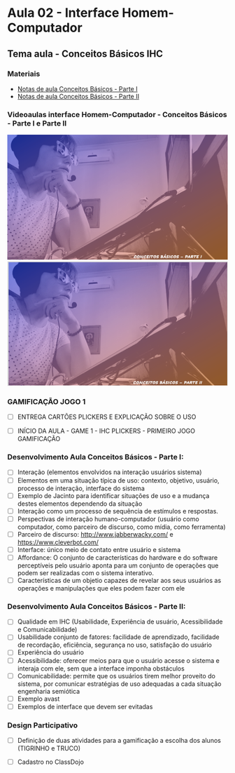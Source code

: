 # Aula 02 - Interface Homem-Computador
## Tema aula - Conceitos Básicos IHC

### Materiais
- [Notas de aula Conceitos Básicos - Parte I](conceitos_basicos_parteI.pdf)
- [Notas de aula Conceitos Básicos - Parte II](conceitos_basicos_parteII.pdf)

### Videoaulas interface Homem-Computador -  Conceitos Básicos - Parte I e Parte II
[![Conceitos Básicos PARTE I](capa_3.png)](https://youtu.be/dyawYUfLSzQ)
[![Conceitos Básicos PARTE II](capa_4.png)](https://youtu.be/gbmsShIugq8)

### GAMIFICAÇÃO JOGO 1
- [ ]  ENTREGA CARTÕES PLICKERS E EXPLICAÇÃO SOBRE O USO
- [ ]  INÍCIO DA AULA - GAME 1 - IHC PLICKERS - PRIMEIRO JOGO GAMIFICAÇÃO


### Desenvolvimento Aula Conceitos Básicos - Parte I: 

- [ ]  Interação (elementos envolvidos na interação usuários sistema)
- [ ]  Elementos em uma situação típica de uso: contexto, objetivo, usuário, processo de interação, interface do sistema
- [ ]  Exemplo de Jacinto para identificar situações de uso e a mudança destes elementos dependendo da situação
- [ ]  Interação como um processo de sequência de estímulos e respostas. 
- [ ]  Perspectivas de interação humano-computador (usuário como computador, como parceiro de discurso, como mídia, como ferramenta)
- [ ]  Parceiro de discurso: http://www.jabberwacky.com/ e https://www.cleverbot.com/
- [ ]  Interface: único meio de contato entre usuário e sistema
- [ ]  Affordance: O conjunto de características do hardware e do software perceptíveis pelo usuário aponta para um conjunto de operações que podem ser realizadas com o sistema interativo.
- [ ]  Características de um objetio capazes de revelar aos seus usuários as operações e manipulações que eles podem fazer com ele

### Desenvolvimento Aula Conceitos Básicos - Parte II: 

- [ ]  Qualidade em IHC (Usabilidade, Experiência de usuário, Acessibilidade e Comunicabilidade)
- [ ]  Usabilidade conjunto de fatores: facilidade de aprendizado, facilidade de recordação, eficiência, segurança no uso, satisfação do usuário
- [ ]  Experiência do usuário
- [ ]  Acessibilidade: oferecer meios para que o usuário acesse o sistema e interaja com ele, sem que a interface imponha obstáculos
- [ ]  Comunicabilidade: permite que os usuários tirem melhor proveito do sistema, por comunicar estratégias de uso adequadas a cada situação engenharia semiótica
- [ ]  Exemplo avast
- [ ]  Exemplos de interface que devem ser evitadas

### Design Participativo
- [ ]  Definição de duas atividades para a gamificação a escolha dos alunos (TIGRINHO e TRUCO)
- [ ]  Cadastro no ClassDojo

